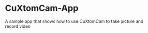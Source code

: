 CuXtomCam-App
=============

A sample app that shows how to use CuXtomCam to take picture and record video
